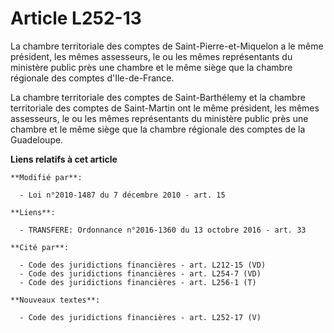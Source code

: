# Article L252-13

La chambre territoriale des comptes de Saint-Pierre-et-Miquelon a le même président, les mêmes assesseurs, le ou les mêmes
représentants du ministère public près une chambre et le même siège que la chambre régionale des comptes d'Ile-de-France.

La chambre territoriale des comptes de Saint-Barthélemy et la chambre territoriale des comptes de Saint-Martin ont le même
président, les mêmes assesseurs, le ou les mêmes représentants du ministère public près une chambre et le même siège que la
chambre régionale des comptes de la Guadeloupe.

**Liens relatifs à cet article**

	**Modifié par**:

	  - Loi n°2010-1487 du 7 décembre 2010 - art. 15

	**Liens**:

	  - TRANSFERE: Ordonnance n°2016-1360 du 13 octobre 2016 - art. 33

	**Cité par**:

	  - Code des juridictions financières - art. L212-15 (VD)
	  - Code des juridictions financières - art. L254-7 (VD)
	  - Code des juridictions financières - art. L256-1 (T)

	**Nouveaux textes**:

	  - Code des juridictions financières - art. L252-17 (V)
